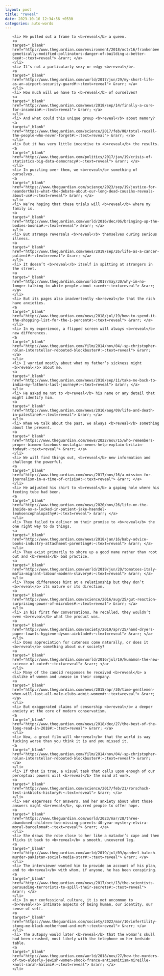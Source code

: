```yaml
---
layout: post
title: "reveal"
date: 2023-10-10 12:34:56 +0530
categories: auto-words
---
```

<ol>

    <li> He pulled out a frame to <b>reveal</b> a queen.
    <a 
    target="_blank" 
    href="http://www.theguardian.com/environment/2018/oct/16/frankenbees-genetically-modified-pollinators-danger-of-building-a-better-bee#:~:text=reveal"> &rarr; </a>
    </li>
    <li> It’s not a particularly sexy or edgy <b>reveal</b>.
    <a 
    target="_blank" 
    href="http://www.theguardian.com/world/2017/jun/29/my-short-life-as-an-airport-security-guard#:~:text=reveal"> &rarr; </a>
    </li>
    <li> How much will we have to <b>reveal</b> of ourselves?
    <a 
    target="_blank" 
    href="http://www.theguardian.com/news/2018/sep/14/finally-a-cure-for-insomnia#:~:text=reveal"> &rarr; </a>
    </li>
    <li> And what could this unique group <b>reveal</b> about memory?
    <a 
    target="_blank" 
    href="http://www.theguardian.com/science/2017/feb/08/total-recall-the-people-who-never-forget#:~:text=reveal"> &rarr; </a>
    </li>
    <li> But it has very little incentive to <b>reveal</b> the results.
    <a 
    target="_blank" 
    href="http://www.theguardian.com/politics/2017/jan/19/crisis-of-statistics-big-data-democracy#:~:text=reveal"> &rarr; </a>
    </li>
    <li> In puzzling over them, we <b>reveal</b> something of ourselves.
    <a 
    target="_blank" 
    href="https://www.theguardian.com/science/2023/sep/19/justice-for-neanderthals-what-the-debate-about-our-long-dead-cousins-reveals-about-us#:~:text=reveal"> &rarr; </a>
    </li>
    <li> We’re hoping that these trials will <b>reveal</b> where my family is.
    <a 
    target="_blank" 
    href="http://www.theguardian.com/world/2016/dec/06/bringing-up-the-bodies-bosnia#:~:text=reveal"> &rarr; </a>
    </li>
    <li> But strange reversals <b>reveal</b> themselves during serious illness.
    <a 
    target="_blank" 
    href="http://www.theguardian.com/news/2019/sep/26/life-as-a-cancer-patient#:~:text=reveal"> &rarr; </a>
    </li>
    <li> It doesn’t <b>reveal</b> itself in spitting at strangers in the street.
    <a 
    target="_blank" 
    href="http://www.theguardian.com/world/2017/may/30/why-im-no-longer-talking-to-white-people-about-race#:~:text=reveal"> &rarr; </a>
    </li>
    <li> But its pages also inadvertently <b>reveal</b> that the rich have anxieties.
    <a 
    target="_blank" 
    href="http://www.theguardian.com/news/2018/jul/19/how-to-spend-it-the-shopping-list-for-the-1-percent#:~:text=reveal"> &rarr; </a>
    </li>
    <li> In my experience, a flipped screen will always <b>reveal</b> new differences.
    <a 
    target="_blank" 
    href="http://www.theguardian.com/film/2014/nov/04/-sp-christopher-nolan-interstellar-rebooted-blockbuster#:~:text=reveal"> &rarr; </a>
    </li>
    <li> I worried mostly about what my father’s sickness might <b>reveal</b> about me.
    <a 
    target="_blank" 
    href="http://www.theguardian.com/news/2018/sep/11/take-me-back-to-india-my-fathers-last-journey#:~:text=reveal"> &rarr; </a>
    </li>
    <li> He asked me not to <b>reveal</b> his name or any detail that might identify him.
    <a 
    target="_blank" 
    href="http://www.theguardian.com/news/2016/aug/09/life-and-death-in-palestine#:~:text=reveal"> &rarr; </a>
    </li>
    <li> When we talk about the past, we always <b>reveal</b> something about the present.
    <a 
    target="_blank" 
    href="https://www.theguardian.com/news/2022/nov/15/who-remembers-proper-binmen-facebook-nostalgia-memes-help-explain-britain-today#:~:text=reveal"> &rarr; </a>
    </li>
    <li> We will find things out, <b>reveal</b> new information and challenge the powerful.
    <a 
    target="_blank" 
    href="http://www.theguardian.com/news/2017/nov/16/a-mission-for-journalism-in-a-time-of-crisis#:~:text=reveal"> &rarr; </a>
    </li>
    <li> He adjusted his shirt to <b>reveal</b> a gaping hole where his feeding tube had been.
    <a 
    target="_blank" 
    href="http://www.theguardian.com/news/2020/nov/26/life-on-the-inside-as-a-locked-in-patient-jake-haendel-leukoencephalopathy#:~:text=reveal"> &rarr; </a>
    </li>
    <li> They failed to deliver on their promise to <b>reveal</b> the one right way to do things.
    <a 
    target="_blank" 
    href="http://www.theguardian.com/news/2018/jan/16/baby-advice-books-industry-attachment-parenting#:~:text=reveal"> &rarr; </a>
    </li>
    <li> They exist primarily to shore up a good name rather than root out and <b>reveal</b> bad practice.
    <a 
    target="_blank" 
    href="http://www.theguardian.com/world/2019/jun/20/tomatoes-italy-mafia-migrant-labour-modern-slavery#:~:text=reveal"> &rarr; </a>
    </li>
    <li> Those differences hint at a relationship but they don’t <b>reveal</b> its nature or its direction.
    <a 
    target="_blank" 
    href="http://www.theguardian.com/science/2016/aug/25/gut-reaction-surprising-power-of-microbes#:~:text=reveal"> &rarr; </a>
    </li>
    <li> In his first few conversations, he recalled, they wouldn’t even <b>reveal</b> what the product was.
    <a 
    target="_blank" 
    href="http://www.theguardian.com/society/2019/apr/25/hand-dryers-paper-towels-hygiene-dyson-airblade#:~:text=reveal"> &rarr; </a>
    </li>
    <li> Does appreciation for cuteness come naturally, or does it <b>reveal</b> something about our society?
    <a 
    target="_blank" 
    href="http://www.theguardian.com/world/2016/jul/19/kumamon-the-new-science-of-cute#:~:text=reveal"> &rarr; </a>
    </li>
    <li> Many of the candid responses he received <b>reveal</b> a dislike of women and unease in their company.
    <a 
    target="_blank" 
    href="http://www.theguardian.com/news/2015/apr/30/time-gentlemen-when-will-last-all-male-clubs-admit-women#:~:text=reveal"> &rarr; </a>
    </li>
    <li> But exaggerated claims of censorship <b>reveal</b> a deeper anxiety at the core of modern conservatism.
    <a 
    target="_blank" 
    href="http://www.theguardian.com/news/2018/dec/27/the-best-of-the-long-read-in-2018#:~:text=reveal"> &rarr; </a>
    </li>
    <li> Now, a great film will <b>reveal</b> that the world is way fucking worse than you think it is and you missed it.
    <a 
    target="_blank" 
    href="http://www.theguardian.com/film/2014/nov/04/-sp-christopher-nolan-interstellar-rebooted-blockbuster#:~:text=reveal"> &rarr; </a>
    </li>
    <li> If that is true, a visual task that calls upon enough of our perceptual powers will <b>reveal</b> the mind at work.
    <a 
    target="_blank" 
    href="http://www.theguardian.com/science/2017/feb/21/rorschach-test-inkblots-history#:~:text=reveal"> &rarr; </a>
    </li>
    <li> Her eagerness for answers, and her anxiety about what those answers might <b>reveal</b>, spurred people to offer hope.
    <a 
    target="_blank" 
    href="https://www.theguardian.com/world/2023/mar/28/three-abandoned-children-two-missing-parents-40-year-mystery-elvira-moral-barcelona#:~:text=reveal"> &rarr; </a>
    </li>
    <li> She draws the robe close to her like a matador’s cape and then flicks it back to <b>reveal</b> a smooth, uncovered leg.
    <a 
    target="_blank" 
    href="http://www.theguardian.com/world/2019/jul/09/qandeel-baloch-murder-pakistan-social-media-star#:~:text=reveal"> &rarr; </a>
    </li>
    <li> The interviewer wanted him to provide an account of his plan, and to <b>reveal</b> with whom, if anyone, he has been conspiring.
    <a 
    target="_blank" 
    href="http://www.theguardian.com/news/2017/oct/13/the-scientists-persuading-terrorists-to-spill-their-secrets#:~:text=reveal"> &rarr; </a>
    </li>
    <li> In our confessional culture, it is not uncommon to <b>reveal</b> intimate aspects of being human, our identity, our sense of self.
    <a 
    target="_blank" 
    href="https://www.theguardian.com/society/2022/mar/10/infertility-stung-me-black-motherhood-and-me#:~:text=reveal"> &rarr; </a>
    </li>
    <li> The autopsy would later <b>reveal</b> that the woman’s skull had been crushed, most likely with the telephone on her bedside table.
    <a 
    target="_blank" 
    href="http://www.theguardian.com/world/2018/nov/27/how-the-murders-of-two-elderly-jewish-women-shook-france-antisemitism-mireille-knoll-sarah-halimi#:~:text=reveal"> &rarr; </a>
    </li>